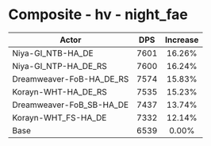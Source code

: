 # Composite - hv - night_fae
| Actor | DPS | Increase |
|---|:---:|:---:|
|Niya-GI_NTB-HA_DE|7601|16.26%|
|Niya-GI_NTP-HA_DE_RS|7600|16.24%|
|Dreamweaver-FoB-HA_DE_RS|7574|15.83%|
|Korayn-WHT-HA_DE_RS|7535|15.23%|
|Dreamweaver-FoB_SB-HA_DE|7437|13.74%|
|Korayn-WHT_FS-HA_DE|7332|12.14%|
|Base|6539|0.00%|
